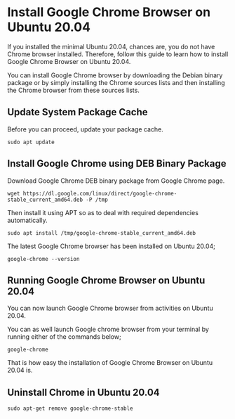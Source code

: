 # Install Google Chrome Browser on Ubuntu 20.04

If you installed the minimal Ubuntu 20.04, chances are, you do not have Chrome browser installed. Therefore, follow this guide to learn how to install Google Chrome Browser on Ubuntu 20.04.

You can install Google Chrome browser by downloading the Debian binary package or by simply installing the Chrome sources lists and then installing the Chrome browser from these sources lists.

## Update System Package Cache

Before you can proceed, update your package cache.

```none
sudo apt update
```

## Install Google Chrome using DEB Binary Package

Download Google Chrome DEB binary package from Google Chrome page.

```none
wget https://dl.google.com/linux/direct/google-chrome-stable_current_amd64.deb -P /tmp
```

Then install it using APT so as to deal with required dependencies automatically.

```none
sudo apt install /tmp/google-chrome-stable_current_amd64.deb
```

The latest Google Chrome browser has been installed on Ubuntu 20.04;

```none
google-chrome --version
```

## Running Google Chrome Browser on Ubuntu 20.04

You can now launch Google Chrome browser from activities on Ubuntu 20.04.

You can as well launch Google chrome browser from your terminal by running either of the commands below;

```none
google-chrome
```

That is how easy the installation of Google Chrome Browser on Ubuntu 20.04 is.

## Uninstall Chrome in Ubuntu 20.04

```none
sudo apt-get remove google-chrome-stable
```
